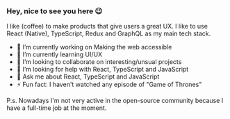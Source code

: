 ### Hey, nice to see you here 😉

I like (coffee) to make products that give users a great UX. I like to use React (Native), TypeScript, Redux and GraphQL as my main tech stack. 


- 🔭 I’m currently working on Making the web accessible
- 🌱 I’m currently learning UI/UX
- 👯 I’m looking to collaborate on interesting/unsual projects
- 🤔 I’m looking for help with React, TypeScript and JavaScript
- 💬 Ask me about React, TypeScript and JavaScript
- ⚡ Fun fact: I haven't watched any episode of "Game of Thrones"


P.s. Nowadays I'm not very active in the open-source community because I have a full-time job at the moment.
